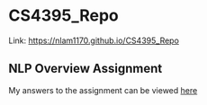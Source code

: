 # CS4395_Repo

Link: https://nlam1170.github.io/CS4395_Repo

## NLP Overview Assignment
My answers to the assignment can be viewed [here](nlp_overview_assignment.pdf)